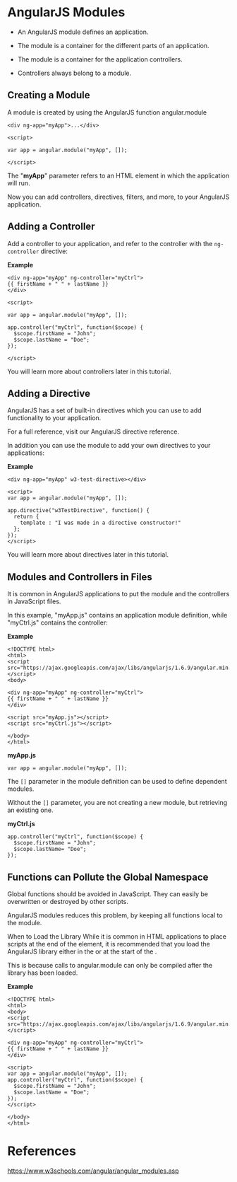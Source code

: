 # AngularJS Modules

- An AngularJS module defines an application.

- The module is a container for the different parts of an application.

- The module is a container for the application controllers.

- Controllers always belong to a module.

## Creating a Module

A module is created by using the AngularJS function angular.module
```
<div ng-app="myApp">...</div>

<script>

var app = angular.module("myApp", []);

</script>
```
The "**myApp**" parameter refers to an HTML element in which the application will run.

Now you can add controllers, directives, filters, and more, to your AngularJS application.

## Adding a Controller
Add a controller to your application, and refer to the controller with the `ng-controller` directive:

**Example**
```
<div ng-app="myApp" ng-controller="myCtrl">
{{ firstName + " " + lastName }}
</div>

<script>

var app = angular.module("myApp", []);

app.controller("myCtrl", function($scope) {
  $scope.firstName = "John";
  $scope.lastName = "Doe";
});

</script>
```
You will learn more about controllers later in this tutorial.

## Adding a Directive
AngularJS has a set of built-in directives which you can use to add functionality to your application.

For a full reference, visit our AngularJS directive reference.

In addition you can use the module to add your own directives to your applications:

**Example**
```
<div ng-app="myApp" w3-test-directive></div>

<script>
var app = angular.module("myApp", []);

app.directive("w3TestDirective", function() {
  return {
    template : "I was made in a directive constructor!"
  };
});
</script>
```
You will learn more about directives later in this tutorial.

## Modules and Controllers in Files
It is common in AngularJS applications to put the module and the controllers in JavaScript files.

In this example, "myApp.js" contains an application module definition, while "myCtrl.js" contains the controller:

**Example**
```
<!DOCTYPE html>
<html>
<script src="https://ajax.googleapis.com/ajax/libs/angularjs/1.6.9/angular.min.js"></script>
<body>

<div ng-app="myApp" ng-controller="myCtrl">
{{ firstName + " " + lastName }}
</div>

<script src="myApp.js"></script>
<script src="myCtrl.js"></script>

</body>
</html>
```
**myApp.js**
```
var app = angular.module("myApp", []);
```
The `[]` parameter in the module definition can be used to define dependent modules.

Without the `[]` parameter, you are not creating a new module, but retrieving an existing one.

**myCtrl.js**
```
app.controller("myCtrl", function($scope) {
  $scope.firstName = "John";
  $scope.lastName= "Doe";
});
```

## Functions can Pollute the Global Namespace
Global functions should be avoided in JavaScript. They can easily be overwritten or destroyed by other scripts.

AngularJS modules reduces this problem, by keeping all functions local to the module.

When to Load the Library
While it is common in HTML applications to place scripts at the end of the <body> element, it is recommended that you load the AngularJS library either in the <head> or at the start of the <body>.

This is because calls to angular.module can only be compiled after the library has been loaded.

**Example**
```
<!DOCTYPE html>
<html>
<body>
<script src="https://ajax.googleapis.com/ajax/libs/angularjs/1.6.9/angular.min.js"></script>

<div ng-app="myApp" ng-controller="myCtrl">
{{ firstName + " " + lastName }}
</div>

<script>
var app = angular.module("myApp", []);
app.controller("myCtrl", function($scope) {
  $scope.firstName = "John";
  $scope.lastName = "Doe";
});
</script>

</body>
</html>
```

# References
https://www.w3schools.com/angular/angular_modules.asp
